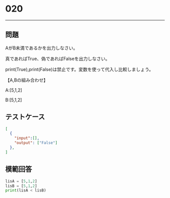 
# 020

---

## 問題

AがB未満であるかを出力しなさい。

真であればTrue、偽であればFalseを出力しなさい。

print(True),print(False)は禁止です。変数を使って代入し比較しましょう。

【A,Bの組み合わせ】

A:[5,1,2]

B:[5,1,2]

## テストケース


```json
[
  {
    "input":[],
    "output": ["False"]
  },
]
```

## 模範回答

```python
lisA = [5,1,2]
lisB = [5,1,2]
print(lisA < lisB)
```
